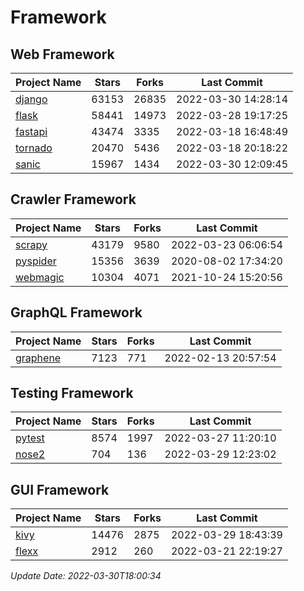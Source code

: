 # Framework

## Web Framework
| Project Name | Stars | Forks | Last Commit |
| ------------ | ----- | ----- | ----------- |
| [django](https://github.com/django/django) | 63153 | 26835 | 2022-03-30 14:28:14 |
| [flask](https://github.com/pallets/flask) | 58441 | 14973 | 2022-03-28 19:17:25 |
| [fastapi](https://github.com/tiangolo/fastapi) | 43474 | 3335 | 2022-03-18 16:48:49 |
| [tornado](https://github.com/tornadoweb/tornado) | 20470 | 5436 | 2022-03-18 20:18:22 |
| [sanic](https://github.com/sanic-org/sanic) | 15967 | 1434 | 2022-03-30 12:09:45 |

## Crawler Framework
| Project Name | Stars | Forks | Last Commit |
| ------------ | ----- | ----- | ----------- |
| [scrapy](https://github.com/scrapy/scrapy) | 43179 | 9580 | 2022-03-23 06:06:54 |
| [pyspider](https://github.com/binux/pyspider) | 15356 | 3639 | 2020-08-02 17:34:20 |
| [webmagic](https://github.com/code4craft/webmagic) | 10304 | 4071 | 2021-10-24 15:20:56 |

## GraphQL Framework
| Project Name | Stars | Forks | Last Commit |
| ------------ | ----- | ----- | ----------- |
| [graphene](https://github.com/graphql-python/graphene) | 7123 | 771 | 2022-02-13 20:57:54 |

## Testing Framework
| Project Name | Stars | Forks | Last Commit |
| ------------ | ----- | ----- | ----------- |
| [pytest](https://github.com/pytest-dev/pytest) | 8574 | 1997 | 2022-03-27 11:20:10 |
| [nose2](https://github.com/nose-devs/nose2) | 704 | 136 | 2022-03-29 12:23:02 |

## GUI Framework
| Project Name | Stars | Forks | Last Commit |
| ------------ | ----- | ----- | ----------- |
| [kivy](https://github.com/kivy/kivy) | 14476 | 2875 | 2022-03-29 18:43:39 |
| [flexx](https://github.com/flexxui/flexx) | 2912 | 260 | 2022-03-21 22:19:27 |

*Update Date: 2022-03-30T18:00:34*